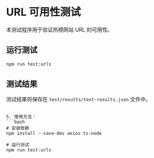 # URL 可用性测试

本测试程序用于验证热榜网站 URL 的可用性。

## 运行测试

```bash
npm run test:urls
```

## 测试结果
测试结果将保存在 `test/results/test-results.json` 文件中。
```

5. 使用方法：
```bash
# 安装依赖
npm install --save-dev axios ts-node

# 运行测试
npm run test:urls
```
